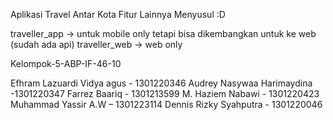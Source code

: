 Aplikasi Travel Antar Kota
Fitur Lainnya Menyusul :D

traveller_app -> untuk mobile only tetapi bisa dikembangkan untuk ke web (sudah ada api)
traveller_web -> web only

Kelompok-5-ABP-IF-46-10

Efhram Lazuardi Vidya agus - 1301220346
Audrey Nasywaa Harimaydina -1301220347
Farrez Baariq -  1301213599
M. Haziem Nabawi - 1301220423
Muhammad Yassir A.W – 1301223114
Dennis Rizky Syahputra - 1301220046

